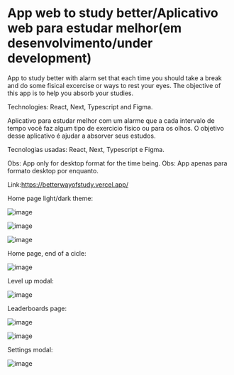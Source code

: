 # App web to study better/Aplicativo web para estudar melhor(em desenvolvimento/under development)
App to study better with alarm set that each time you should take a break and do some fisical excercise or ways to rest your eyes. The objective of this app is to help you absorb your studies. 

Technologies: React, Next, Typescript and Figma.

Aplicativo para estudar melhor com um alarme que a cada intervalo de tempo você faz algum tipo de exercicio fisico ou para os olhos. O objetivo desse aplicativo é ajudar a absorver seus estudos.

Tecnologias usadas: React, Next, Typescript e Figma.

Obs: App only for desktop format for the time being.
Obs: App apenas para formato desktop por enquanto.

Link:https://betterwayofstudy.vercel.app/

Home page light/dark theme:

![image](https://user-images.githubusercontent.com/62312987/129128766-0c56e5a1-8634-40cb-b32b-328c3b740ee2.png)

![image](https://user-images.githubusercontent.com/62312987/129128806-db021f65-b0a4-4aa6-ac91-5cf3398c5351.png)

![image](https://user-images.githubusercontent.com/62312987/129128583-1cfe018c-6f9d-40c6-9a34-fc1731dc754e.png)


Home page, end of a cicle:

![image](https://user-images.githubusercontent.com/62312987/129128685-0b44ae6b-7537-4d39-abdc-ea12b0c86d14.png)


Level up modal:

![image](https://user-images.githubusercontent.com/62312987/129128862-b4391e15-a338-498c-8256-ad4ecb042486.png)


Leaderboards page:

![image](https://user-images.githubusercontent.com/62312987/129128915-708658d3-3030-4f41-926f-ff9a1a5b9cb0.png)

![image](https://user-images.githubusercontent.com/62312987/129128957-56227e3f-74fd-4e74-a1ed-3651d06321b8.png)

Settings modal:

![image](https://user-images.githubusercontent.com/62312987/128263970-3be27dee-4a0c-4e98-8dd7-68527d49ac02.png)

